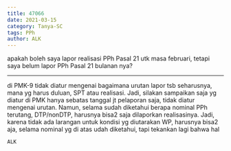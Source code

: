 ```yaml
---
title: 47066
date: 2021-03-15
category: Tanya-SC
tags: PPh
author: ALK
---
```


apakah boleh saya lapor realisasi PPh Pasal 21 utk masa februari, tetapi saya belum lapor PPh Pasal 21 bulanan nya?

---

di PMK-9 tidak diatur mengenai bagaimana urutan lapor tsb seharusnya, mana yg harus duluan, SPT atau realisasi. Jadi, silakan sampaikan saja yg diatur di PMK hanya sebatas tanggal jt pelaporan saja, tidak diatur mengenai urutan. Namun, selama sudah diketahui berapa nominal PPh terutang, DTP/nonDTP, harusnya bisa2 saja dilaporkan realisasinya. Jadi, karena tidak ada larangan untuk kondisi yg diutarakan WP, harusnya bisa2 aja, selama nominal yg di atas udah diketahui, tapi tekankan lagi bahwa hal

`ALK`
